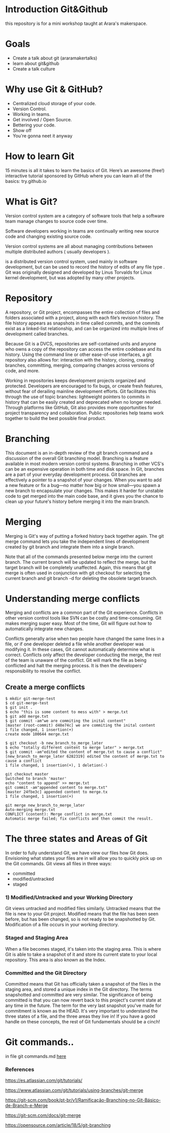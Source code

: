 # Introduction  Git&Github

this repository is for a mini workshop taught at Arara's makerspace.

# Goals

- Create a talk about git (araramakertalks)
- learn about git&github
- Create a talk culture

# Why use Git & GitHub?

* Centralized cloud storage of your code.
* Version Control.
* Working in teams.
* Get involved / Open Source.
* Bettering your code.
* Show off
* You're gonna neet it anyway


# How to learn Git

15 minutes is all it takes to learn the basics of Git. Here’s an awesome (free!) interactive tutorial sponsored by GitHub where you can learn all of the basics: try.github.io

# What is Git?

Version control system are a category of software tools that help a software team manage changes to source code over time. 

Software developers working in teams are continually writing new source code and changing existing source code.

Version control systems are all about managing contributions between multiple distributed authors ( usually developers ). 

is a distributed version control system, used mainly in software development, but can be used to record the history of edits of any file type . Git was originally designed and developed by Linus Torvalds for Linux kernel development, but was adopted by many other projects.


# Repository 

A repository, or Git project, encompasses the entire collection of files and folders associated with a project, along with each file’s revision history. The file history appears as snapshots in time called commits, and the commits exist as a linked-list relationship, and can be organized into multiple lines of development called branches. 

Because Git is a DVCS, repositories are self-contained units and anyone who owns a copy of the repository can access the entire codebase and its history. Using the command line or other ease-of-use interfaces, a git repository also allows for: interaction with the history, cloning, creating branches, committing, merging, comparing changes across versions of code, and more.  

Working in repositories keeps development projects organized and protected. Developers are encouraged to fix bugs, or create fresh features, without fear of derailing mainline development efforts. Git facilitates this through the use of topic branches: lightweight pointers to commits in history that can be easily created and deprecated when no longer needed.  Through platforms like GitHub, Git also provides more opportunities for project transparency and collaboration. Public repositories help teams work together to build the best possible final product.



# Branching 

This document is an in-depth review of the git branch command and a discussion of the overall Git branching model. Branching is a feature available in most modern version control systems. Branching in other VCS's can be an expensive operation in both time and disk space. In Git, branches are a part of your everyday development process. Git branches are effectively a pointer to a snapshot of your changes. When you want to add a new feature or fix a bug—no matter how big or how small—you spawn a new branch to encapsulate your changes. This makes it harder for unstable code to get merged into the main code base, and it gives you the chance to clean up your future's history before merging it into the main branch.

# Merging

Merging is Git's way of putting a forked history back together again. The git merge command lets you take the independent lines of development created by git branch and integrate them into a single branch.

Note that all of the commands presented below merge into the current branch. The current branch will be updated to reflect the merge, but the target branch will be completely unaffected. Again, this means that git merge is often used in conjunction with git checkout for selecting the current branch and git branch -d for deleting the obsolete target branch.

# Understanding merge conflicts

Merging and conflicts are a common part of the Git experience. Conflicts in other version control tools like SVN can be costly and time-consuming. Git makes merging super easy. Most of the time, Git will figure out how to automatically integrate new changes.

Conflicts generally arise when two people have changed the same lines in a file, or if one developer deleted a file while another developer was modifying it. In these cases, Git cannot automatically determine what is correct. Conflicts only affect the developer conducting the merge, the rest of the team is unaware of the conflict. Git will mark the file as being conflicted and halt the merging process. It is then the developers' responsibility to resolve the conflict.

## Create a merge conflicts

```
$ mkdir git-merge-test
$ cd git-merge-test
$ git init .
$ echo "this is some content to mess with" > merge.txt
$ git add merge.txt
$ git commit -am"we are commiting the inital content"
[master (root-commit) d48e74c] we are commiting the inital content
1 file changed, 1 insertion(+)
create mode 100644 merge.txt

$ git checkout -b new_branch_to_merge_later
$ echo "totally different content to merge later" > merge.txt
$ git commit -am"edited the content of merge.txt to cause a conflict"
[new_branch_to_merge_later 6282319] edited the content of merge.txt to cause a conflict
1 file changed, 1 insertion(+), 1 deletion(-)

git checkout master
Switched to branch 'master'
echo "content to append" >> merge.txt
git commit -am"appended content to merge.txt"
[master 24fbe3c] appended content to merge.tx
1 file changed, 1 insertion(+)

git merge new_branch_to_merge_later
Auto-merging merge.txt
CONFLICT (content): Merge conflict in merge.txt
Automatic merge failed; fix conflicts and then commit the result.
```

# The three states and Areas of Git

In order to fully understand Git, we have view our files how Git does. Envisioning what states your files are in will allow you to quickly pick up on the Git commands. Git views all files in three ways:

* committed
* modified/untracked
* staged

### 1) Modified/Untracked and your Working Directory
Git views untracked and modified files similarly. Untracked means that the file is new to your Git project. Modified means that the file has been seen before, but has been changed, so is not ready to be snapshotted by Git. Modification of a file occurs in your working directory.


###  Staged and Staging Area

When a file becomes staged, it's taken into the staging area. This is where Git is able to take a snapshot of it and store its current state to your local repository. This area is also known as the Index.


### Committed and the Git Directory

Committed means that Git has officially taken a snapshot of the files in the staging area, and stored a unique index in the Git directory. The terms snapshotted and committed are very similar. The significance of being committed is that you can now revert back to this project's current state at any time in the future.
The term for the very last snapshot you've made for commitment is known as the HEAD.
It's very important to understand the three states of a file, and the three areas they live in! If you have a good handle on these concepts, the rest of Git fundamentals should be a cinch!





# Git commands..
in file git commands.md [here](/git-commands-part-II.md)



### References

https://es.atlassian.com/git/tutorials/

https://www.atlassian.com/git/tutorials/using-branches/git-merge

https://git-scm.com/book/pt-br/v1/Ramificação-Branching-no-Git-Básico-de-Branch-e-Merge

https://git-scm.com/docs/git-merge

https://opensource.com/article/18/5/git-branching

